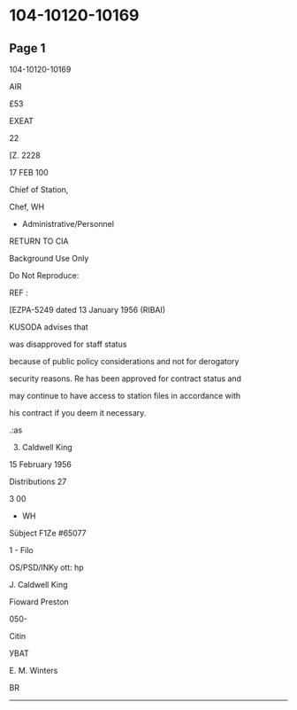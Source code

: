 # 104-10120-10169

## Page 1

104-10120-10169

AIR

£53

EXEAT

22

[Z. 2228

17 FEB 100

Chief of Station,

Chef, WH

- Administrative/Personnel

RETURN TO CIA

Background Use Only

Do Not Reproduce:

REF :

[EZPA-5249 dated 13 January 1956 (RIBAI)

KUSODA advises that

was disapproved for staff status

because of public policy considerations and not for derogatory

security reasons. Re has been approved for contract status and

may continue to have access to station files in accordance with

his contract if you deem it necessary.

.:as

3. Caldwell King

15 February 1956

Distributions 27

3 00

- WH

Sübject F1Ze #65077

1 - Filo

OS/PSD/INKy ott: hp

J. Caldwell King

Fioward Preston

050-

Citin

УВАТ

E. M. Winters

BR

---

